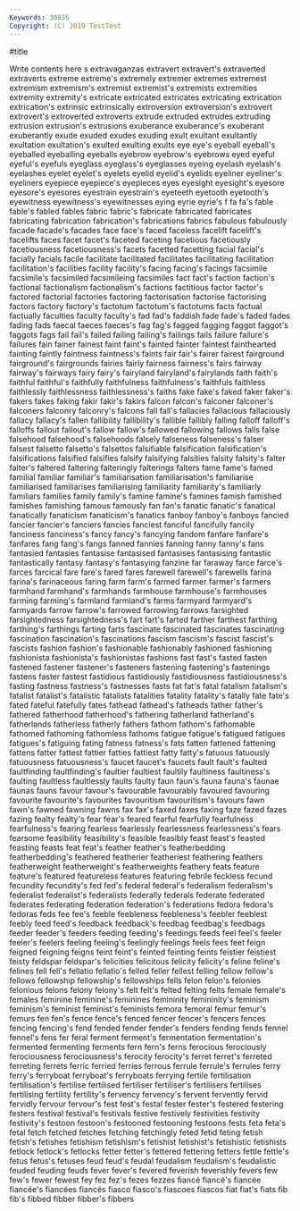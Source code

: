 ```yaml
---
Keywords: 30836
Copyright: (C) 2019 TestTest
---
```


#title

Write contents here
s extravaganzas extravert extravert's extraverted
extraverts extreme extreme's extremely extremer extremes extremest extremism extremism's extremist
extremist's extremists extremities extremity extremity's extricate extricated extricates extricating extrication
extrication's extrinsic extrinsically extroversion extroversion's extrovert extrovert's extroverted extroverts extrude
extruded extrudes extruding extrusion extrusion's extrusions exuberance exuberance's exuberant exuberantly
exude exuded exudes exuding exult exultant exultantly exultation exultation's exulted
exulting exults eye eye's eyeball eyeball's eyeballed eyeballing eyeballs eyebrow
eyebrow's eyebrows eyed eyeful eyeful's eyefuls eyeglass eyeglass's eyeglasses eyeing
eyelash eyelash's eyelashes eyelet eyelet's eyelets eyelid eyelid's eyelids eyeliner
eyeliner's eyeliners eyepiece eyepiece's eyepieces eyes eyesight eyesight's eyesore eyesore's
eyesores eyestrain eyestrain's eyeteeth eyetooth eyetooth's eyewitness eyewitness's eyewitnesses eying
eyrie eyrie's f fa fa's fable fable's fabled fables fabric
fabric's fabricate fabricated fabricates fabricating fabrication fabrication's fabrications fabrics fabulous
fabulously facade facade's facades face face's faced faceless facelift facelift's
facelifts faces facet facet's faceted faceting facetious facetiously facetiousness facetiousness's
facets facetted facetting facial facial's facially facials facile facilitate facilitated
facilitates facilitating facilitation facilitation's facilities facility facility's facing facing's facings
facsimile facsimile's facsimiled facsimileing facsimiles fact fact's faction faction's factional
factionalism factionalism's factions factitious factor factor's factored factorial factories factoring
factorisation factorise factorising factors factory factory's factotum factotum's factotums facts
factual factually faculties faculty faculty's fad fad's faddish fade fade's
faded fades fading fads faecal faeces faeces's fag fag's fagged
fagging faggot faggot's faggots fags fail fail's failed failing failing's
failings fails failure failure's failures fain fainer fainest faint faint's
fainted fainter faintest fainthearted fainting faintly faintness faintness's faints fair
fair's fairer fairest fairground fairground's fairgrounds fairies fairly fairness fairness's
fairs fairway fairway's fairways fairy fairy's fairyland fairyland's fairylands faith
faith's faithful faithful's faithfully faithfulness faithfulness's faithfuls faithless faithlessly faithlessness
faithlessness's faiths fake fake's faked faker faker's fakers fakes faking
fakir fakir's fakirs falcon falcon's falconer falconer's falconers falconry falconry's
falcons fall fall's fallacies fallacious fallaciously fallacy fallacy's fallen fallibility
fallibility's fallible fallibly falling falloff falloff's falloffs fallout fallout's fallow
fallow's fallowed fallowing fallows falls false falsehood falsehood's falsehoods falsely
falseness falseness's falser falsest falsetto falsetto's falsettos falsifiable falsification falsification's
falsifications falsified falsifies falsify falsifying falsities falsity falsity's falter falter's
faltered faltering falteringly falterings falters fame fame's famed familial familiar
familiar's familiarisation familiarisation's familiarise familiarised familiarises familiarising familiarity familiarity's familiarly
familiars families family family's famine famine's famines famish famished famishes
famishing famous famously fan fan's fanatic fanatic's fanatical fanatically fanaticism
fanaticism's fanatics fanboy fanboy's fanboys fancied fancier fancier's fanciers fancies
fanciest fanciful fancifully fancily fanciness fanciness's fancy fancy's fancying fandom
fanfare fanfare's fanfares fang fang's fangs fanned fannies fanning fanny
fanny's fans fantasied fantasies fantasise fantasised fantasises fantasising fantastic fantastically
fantasy fantasy's fantasying fanzine far faraway farce farce's farces farcical
fare fare's fared fares farewell farewell's farewells farina farina's farinaceous
faring farm farm's farmed farmer farmer's farmers farmhand farmhand's farmhands
farmhouse farmhouse's farmhouses farming farming's farmland farmland's farms farmyard farmyard's
farmyards farrow farrow's farrowed farrowing farrows farsighted farsightedness farsightedness's fart
fart's farted farther farthest farthing farthing's farthings farting farts fascinate
fascinated fascinates fascinating fascination fascination's fascinations fascism fascism's fascist fascist's
fascists fashion fashion's fashionable fashionably fashioned fashioning fashionista fashionista's fashionistas
fashions fast fast's fasted fasten fastened fastener fastener's fasteners fastening
fastening's fastenings fastens faster fastest fastidious fastidiously fastidiousness fastidiousness's fasting
fastness fastness's fastnesses fasts fat fat's fatal fatalism fatalism's fatalist
fatalist's fatalistic fatalists fatalities fatality fatality's fatally fate fate's fated
fateful fatefully fates fathead fathead's fatheads father father's fathered fatherhood
fatherhood's fathering fatherland fatherland's fatherlands fatherless fatherly fathers fathom fathom's
fathomable fathomed fathoming fathomless fathoms fatigue fatigue's fatigued fatigues fatigues's
fatiguing fating fatness fatness's fats fatten fattened fattening fattens fatter
fattest fattier fatties fattiest fatty fatty's fatuous fatuously fatuousness fatuousness's
faucet faucet's faucets fault fault's faulted faultfinding faultfinding's faultier faultiest
faultily faultiness faultiness's faulting faultless faultlessly faults faulty faun faun's
fauna fauna's faunae faunas fauns favour favour's favourable favourably favoured
favouring favourite favourite's favourites favouritism favouritism's favours fawn fawn's fawned
fawning fawns fax fax's faxed faxes faxing faze fazed fazes
fazing fealty fealty's fear fear's feared fearful fearfully fearfulness fearfulness's
fearing fearless fearlessly fearlessness fearlessness's fears fearsome feasibility feasibility's feasible
feasibly feast feast's feasted feasting feasts feat feat's feather feather's
featherbedding featherbedding's feathered featherier featheriest feathering feathers featherweight featherweight's featherweights
feathery feats feature feature's featured featureless features featuring febrile feckless
fecund fecundity fecundity's fed fed's federal federal's federalism federalism's federalist
federalist's federalists federally federals federate federated federates federating federation federation's
federations fedora fedora's fedoras feds fee fee's feeble feebleness feebleness's
feebler feeblest feebly feed feed's feedback feedback's feedbag feedbag's feedbags
feeder feeder's feeders feeding feeding's feedings feeds feel feel's feeler
feeler's feelers feeling feeling's feelingly feelings feels fees feet feign
feigned feigning feigns feint feint's feinted feinting feints feistier feistiest
feisty feldspar feldspar's felicities felicitous felicity felicity's feline feline's felines
fell fell's fellatio fellatio's felled feller fellest felling fellow fellow's
fellows fellowship fellowship's fellowships fells felon felon's felonies felonious felons
felony felony's felt felt's felted felting felts female female's females
feminine feminine's feminines femininity femininity's feminism feminism's feminist feminist's feminists
femora femoral femur femur's femurs fen fen's fence fence's fenced
fencer fencer's fencers fences fencing fencing's fend fended fender fender's
fenders fending fends fennel fennel's fens fer feral ferment ferment's
fermentation fermentation's fermented fermenting ferments fern fern's ferns ferocious ferociously
ferociousness ferociousness's ferocity ferocity's ferret ferret's ferreted ferreting ferrets ferric
ferried ferries ferrous ferrule ferrule's ferrules ferry ferry's ferryboat ferryboat's
ferryboats ferrying fertile fertilisation fertilisation's fertilise fertilised fertiliser fertiliser's fertilisers
fertilises fertilising fertility fertility's fervency fervency's fervent fervently fervid fervidly
fervour fervour's fest fest's festal fester fester's festered festering festers
festival festival's festivals festive festively festivities festivity festivity's festoon festoon's
festooned festooning festoons fests feta feta's fetal fetch fetched fetches
fetching fetchingly feted fetid feting fetish fetish's fetishes fetishism fetishism's
fetishist fetishist's fetishistic fetishists fetlock fetlock's fetlocks fetter fetter's fettered
fettering fetters fettle fettle's fetus fetus's fetuses feud feud's feudal
feudalism feudalism's feudalistic feuded feuding feuds fever fever's fevered feverish
feverishly fevers few few's fewer fewest fey fez fez's fezes
fezzes fiancé fiancé's fiancée fiancée's fiancées fiancés fiasco fiasco's fiascoes
fiascos fiat fiat's fiats fib fib's fibbed fibber fibber's fibbers
